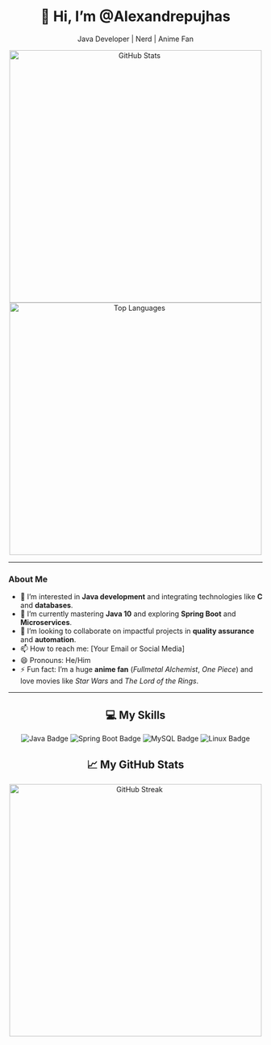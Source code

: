 <div align="center">
  <h1>👋 Hi, I’m @Alexandrepujhas</h1>
  <p>Java Developer | Nerd | Anime Fan</p>
  <img src="https://github-readme-stats.vercel.app/api?username=Alexandrepujhas&show_icons=true&theme=radical" alt="GitHub Stats" width="500"/>
  <img src="https://github-readme-stats.vercel.app/api/top-langs/?username=Alexandrepujhas&layout=compact&theme=radical" alt="Top Languages" width="500"/>
</div>

---

### About Me

- 👀 I’m interested in **Java development** and integrating technologies like **C** and **databases**.  
- 🌱 I’m currently mastering **Java 10** and exploring **Spring Boot** and **Microservices**.  
- 💞️ I’m looking to collaborate on impactful projects in **quality assurance** and **automation**.  
- 📫 How to reach me: [Your Email or Social Media]  
- 😄 Pronouns: He/Him  
- ⚡ Fun fact: I’m a huge **anime fan** (*Fullmetal Alchemist*, *One Piece*) and love movies like *Star Wars* and *The Lord of the Rings*.

---

<div align="center">
  <h2>💻 My Skills</h2>
  <img src="https://img.shields.io/badge/Java-ED8B00?style=for-the-badge&logo=java&logoColor=white" alt="Java Badge"/>
  <img src="https://img.shields.io/badge/Spring_Boot-6DB33F?style=for-the-badge&logo=spring&logoColor=white" alt="Spring Boot Badge"/>
  <img src="https://img.shields.io/badge/MySQL-4479A1?style=for-the-badge&logo=mysql&logoColor=white" alt="MySQL Badge"/>
  <img src="https://img.shields.io/badge/Linux-FCC624?style=for-the-badge&logo=linux&logoColor=black" alt="Linux Badge"/>
</div>

<div align="center">
  <h2>📈 My GitHub Stats</h2>
  <img src="https://github-readme-streak-stats.herokuapp.com/?user=Alexandrepujhas&theme=radical" alt="GitHub Streak" width="500"/>
</div>
